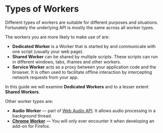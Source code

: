 # Types of Workers

Different types of workers are suitable for different purposes and situations. Fortunately the underlying API is mostly the same across all worker types.

The workers you are more likely to make use of are:

+ **Dedicated Worker** is a Worker that is started by and communicate with one script (usually your web page).
+ **Shared Worker** can be shared by multiple scripts. These scripts can run in different windows, tabs, iframes and other workers.
+ **Service Worker** acts as a proxy between your application code and the browser. It is often used to facilitate offline interaction by intercepting network requests from your app.

In this guide we will examine **Dedicated Workers** and to a lesser extent **Shared Workers**.

Other worker types are:

+ **Audio Worker** — part of [Web Audio API](https://developer.mozilla.org/en-US/docs/Web/API/Web_Audio_API). It allows audio processing in a background thread.
+ [**Chrome Worker**](https://developer.mozilla.org/en-US/docs/Web/API/ChromeWorker) — You will only ever encounter it when developing an add-on for Firefox.
